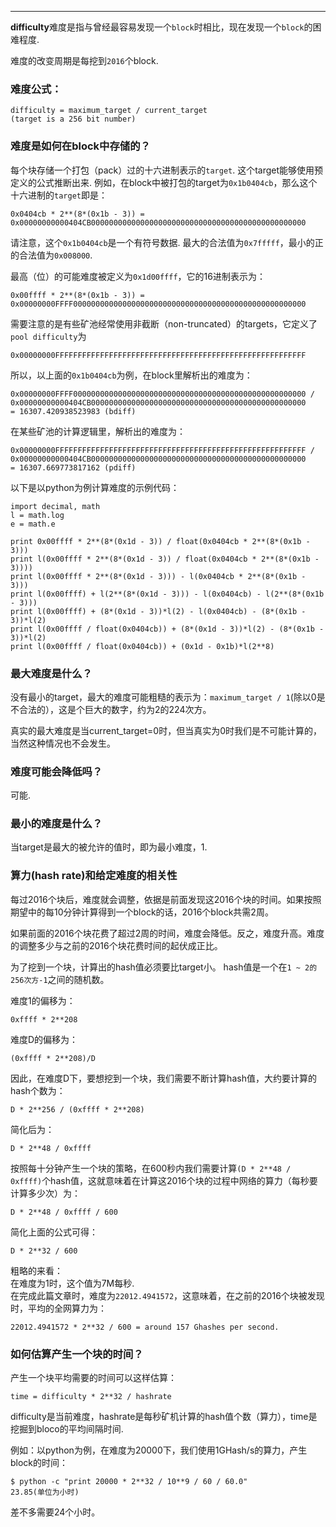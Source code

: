 ***

**difficulty**难度是指与曾经最容易发现一个`block`时相比，现在发现一个`block`的困难程度.  

难度的改变周期是每挖到`2016`个block.  

  
### 难度公式：

```
difficulty = maximum_target / current_target
(target is a 256 bit number)
```

  
### 难度是如何在block中存储的？

每个块存储一个打包（pack）过的十六进制表示的`target`. 这个target能够使用预定义的公式推断出来. 例如，在block中被打包的target为`0x1b0404cb`，那么这个十六进制的`target`即是：
```
0x0404cb * 2**(8*(0x1b - 3)) = 0x00000000000404CB000000000000000000000000000000000000000000000000
```
请注意，这个`0x1b0404cb`是一个有符号数据. 最大的合法值为`0x7fffff`，最小的正的合法值为`0x008000`.  

最高（位）的可能难度被定义为`0x1d00ffff`，它的16进制表示为：
```
0x00ffff * 2**(8*(0x1b - 3)) = 0x00000000FFFF0000000000000000000000000000000000000000000000000000
```

需要注意的是有些矿池经常使用非截断（non-truncated）的targets，它定义了`pool difficulty`为
```
0x00000000FFFFFFFFFFFFFFFFFFFFFFFFFFFFFFFFFFFFFFFFFFFFFFFFFFFFFFFF
```
所以，以上面的`0x1b0404cb`为例，在block里解析出的难度为：
```
0x00000000FFFF0000000000000000000000000000000000000000000000000000 /
0x00000000000404CB000000000000000000000000000000000000000000000000 
= 16307.420938523983 (bdiff)
```
在某些矿池的计算逻辑里，解析出的难度为：
```
0x00000000FFFFFFFFFFFFFFFFFFFFFFFFFFFFFFFFFFFFFFFFFFFFFFFFFFFFFFFF /
0x00000000000404CB000000000000000000000000000000000000000000000000 
= 16307.669773817162 (pdiff)
```
  
以下是以python为例计算难度的示例代码：
```
import decimal, math
l = math.log
e = math.e
 
print 0x00ffff * 2**(8*(0x1d - 3)) / float(0x0404cb * 2**(8*(0x1b - 3)))
print l(0x00ffff * 2**(8*(0x1d - 3)) / float(0x0404cb * 2**(8*(0x1b - 3))))
print l(0x00ffff * 2**(8*(0x1d - 3))) - l(0x0404cb * 2**(8*(0x1b - 3)))
print l(0x00ffff) + l(2**(8*(0x1d - 3))) - l(0x0404cb) - l(2**(8*(0x1b - 3)))
print l(0x00ffff) + (8*(0x1d - 3))*l(2) - l(0x0404cb) - (8*(0x1b - 3))*l(2)
print l(0x00ffff / float(0x0404cb)) + (8*(0x1d - 3))*l(2) - (8*(0x1b - 3))*l(2)
print l(0x00ffff / float(0x0404cb)) + (0x1d - 0x1b)*l(2**8)
```

### 最大难度是什么？

没有最小的target，最大的难度可能粗糙的表示为：`maximum_target / 1`(除以0是不合法的），这是个巨大的数字，约为2的224次方。

真实的最大难度是当current_target=0时，但当真实为0时我们是不可能计算的，当然这种情况也不会发生。

### 难度可能会降低吗？

可能.

### 最小的难度是什么？

当target是最大的被允许的值时，即为最小难度，1.

### 算力(hash rate)和给定难度的相关性

每过2016个块后，难度就会调整，依据是前面发现这2016个块的时间。如果按照期望中的每10分钟计算得到一个block的话，2016个block共需2周。  

如果前面的2016个块花费了超过2周的时间，难度会降低。反之，难度升高。难度的调整多少与之前的2016个块花费时间的起伏成正比。  

为了挖到一个块，计算出的hash值必须要比target小。 hash值是一个在`1 ~ 2的256次方-1`之间的随机数。 
 
难度1的偏移为：
```
0xffff * 2**208
```
难度D的偏移为：
```
(0xffff * 2**208)/D
```
因此，在难度D下，要想挖到一个块，我们需要不断计算hash值，大约要计算的hash个数为：
```
D * 2**256 / (0xffff * 2**208)
```
简化后为：
```
D * 2**48 / 0xffff
```

按照每十分钟产生一个块的策略，在600秒内我们需要计算`(D * 2**48 / 0xffff)`个hash值，这就意味着在计算这2016个块的过程中网络的算力（每秒要计算多少次）为：
```
D * 2**48 / 0xffff / 600
```
简化上面的公式可得：
```
D * 2**32 / 600
```


粗略的来看：  
在难度为1时，这个值为7M每秒.  
在完成此篇文章时，难度为`22012.4941572`，这意味着，在之前的2016个块被发现时，平均的全网算力为：
```
22012.4941572 * 2**32 / 600 = around 157 Ghashes per second.
```


### 如何估算产生一个块的时间？

产生一个块平均需要的时间可以这样估算：
```
time = difficulty * 2**32 / hashrate
```
difficulty是当前难度，hashrate是每秒矿机计算的hash值个数（算力），time是挖掘到bloco的平均间隔时间.  

例如：以python为例，在难度为20000下，我们使用1GHash/s的算力，产生block的时间：
```
$ python -c "print 20000 * 2**32 / 10**9 / 60 / 60.0"
23.85(单位为小时)
```
差不多需要24个小时。